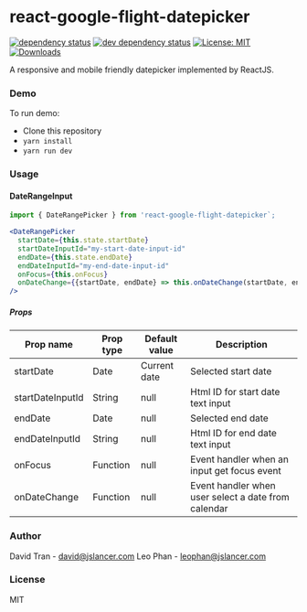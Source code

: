 # react-google-flight-datepicker
[![dependency status][deps-svg]][deps-url]
[![dev dependency status][dev-deps-svg]][dev-deps-url]
[![License: MIT](https://img.shields.io/badge/License-MIT-yellow.svg)](https://opensource.org/licenses/MIT)
[![Downloads][downloads-image]][downloads-url]

A responsive and mobile friendly datepicker implemented by ReactJS.

### Demo
To run demo:
- Clone this repository
- `yarn install`
- `yarn run dev`

### Usage

#### DateRangeInput
```jsx
import { DateRangePicker } from 'react-google-flight-datepicker`;

<DateRangePicker
  startDate={this.state.startDate}
  startDateInputId="my-start-date-input-id"
  endDate={this.state.endDate}
  endDateInputId="my-end-date-input-id"
  onFocus={this.onFocus}
  onDateChange={{startDate, endDate} => this.onDateChange(startDate, endDate)}
/>
```
##### Props
|Prop name|Prop type|Default value|Description|
|---------|---------|-------------|-----------|
|startDate|Date     |Current date |Selected start date|
|startDateInputId|String|null|Html ID for start date text input|
|endDate  |Date     |null         |Selected end date|
|endDateInputId|String|null|Html ID for end date text input|
|onFocus|Function|null|Event handler when an input get focus event|
|onDateChange|Function|null|Event handler when user select a date from calendar|

### Author
David Tran - david@jslancer.com
Leo Phan - leophan@jslancer.com

### License
MIT

[package-url]: https://npmjs.org/package/react-google-flight-datepicker
[npm-version-svg]: http://versionbadg.es/jslancerteam/react-google-flight-datepicker.svg
[deps-svg]: https://david-dm.org/jslancerteam/react-google-flight-datepicker.svg
[deps-url]: https://david-dm.org/jslancerteam/react-google-flight-datepicker
[dev-deps-svg]: https://david-dm.org/jslancerteam/react-google-flight-datepicker/dev-status.svg
[dev-deps-url]: https://david-dm.org/jslancerteam/react-google-flight-datepicker#info=devDependencies
[downloads-image]: http://img.shields.io/npm/dm/react-google-flight-datepicker.svg
[downloads-url]: http://npm-stat.com/charts.html?package=react-google-flight-datepicker